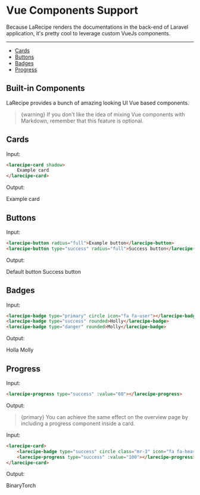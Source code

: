 # Vue Components Support

Because LaRecipe renders the documentations in the back-end of Laravel application, it's pretty cool to leverage custom VueJs components.

---

- [Cards](#cards)
- [Buttons](#buttons)
- [Badges](#badges)
- [Progress](#progress)

## Built-in Components

LaRecipe provides a bunch of amazing looking UI Vue based components.

> {warning} If you don't like the idea of mixing Vue components with Markdown, remember that this feature is optional. 

<a name="cards"></a>
## Cards

Input:

```html
<larecipe-card shadow>
    Example card
</larecipe-card>
```

Output:

<larecipe-card shadow>
    Example card
</larecipe-card>


<a name="buttons"></a>
## Buttons

Input:

```html
<larecipe-button radius="full">Example button</larecipe-button>
<larecipe-button type="success" radius="full">Success button</larecipe-button>
```

Output:

<larecipe-button radius="full">Default button</larecipe-button>
<larecipe-button type="success" radius="full">Success button</larecipe-button>


<a name="badges"></a>
## Badges

Input:

```html
<larecipe-badge type="primary" circle icon="fa fa-user"></larecipe-badge>
<larecipe-badge type="success" rounded>Holly</larecipe-badge>
<larecipe-badge type="danger" rounded>Molly</larecipe-badge>
```

Output:

<larecipe-badge type="primary" circle icon="fa fa-user"></larecipe-badge>
<larecipe-badge type="success" rounded>Holla</larecipe-badge>
<larecipe-badge type="danger" rounded>Molly</larecipe-badge>


<a name="progress"></a>
## Progress

Input:

```html
<larecipe-progress type="success" :value="60"></larecipe-progress>
```

Output:

<larecipe-progress type="success" :value="60"></larecipe-progress>

> {primary} You can achieve the same effect on the overview page by including a progress component inside a card.

Input:

```html
<larecipe-card>
    <larecipe-badge type="success" circle class="mr-3" icon="fa fa-heart"></larecipe-badge> BinaryTorch
    <larecipe-progress type="success" :value="100"></larecipe-progress>
</larecipe-card>
```

Output:

<larecipe-card>
    <larecipe-badge type="success" circle class="mr-3" icon="fa fa-heart"></larecipe-badge> BinaryTorch
    <larecipe-progress type="success" :value="100"></larecipe-progress>
</larecipe-card>
